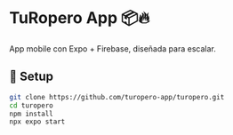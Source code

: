 # TuRopero App 📦🔥

App mobile con Expo + Firebase, diseñada para escalar.

## 🚀 Setup

```bash
git clone https://github.com/turopero-app/turopero.git
cd turopero
npm install
npx expo start
